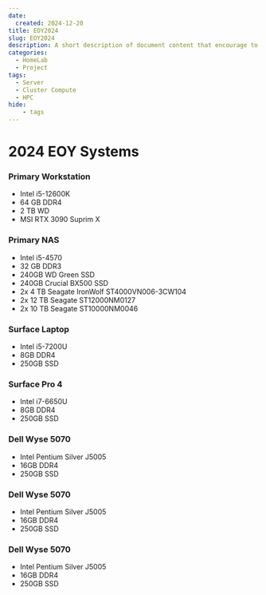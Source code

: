 ```yaml
---
date:
  created: 2024-12-20
title: EOY2024
slug: EOY2024
description: A short description of document content that encourage to read it
categories:
  - HomeLab
  - Project
tags:
  - Server
  - Cluster Compute
  - HPC
hide:
    - tags
---
```


# 2024 EOY Systems

### Primary Workstation
- Intel i5-12600K
- 64 GB DDR4
- 2 TB WD 
- MSI RTX 3090 Suprim X

### Primary NAS
- Intel i5-4570
- 32 GB DDR3
- 240GB WD Green SSD
- 240GB Crucial BX500 SSD
- 2x 4 TB Seagate IronWolf ST4000VN006-3CW104
- 2x 12 TB Seagate ST12000NM0127
- 2x 10 TB Seagate ST10000NM0046
<!-- more -->
### Surface Laptop
- Intel i5-7200U
- 8GB DDR4
- 250GB SSD

### Surface Pro 4
- Intel i7-6650U
- 8GB DDR4
- 250GB SSD

### Dell Wyse 5070
- Intel Pentium Silver J5005
- 16GB DDR4
- 250GB SSD

### Dell Wyse 5070
- Intel Pentium Silver J5005
- 16GB DDR4
- 250GB SSD

### Dell Wyse 5070
- Intel Pentium Silver J5005
- 16GB DDR4
- 250GB SSD

